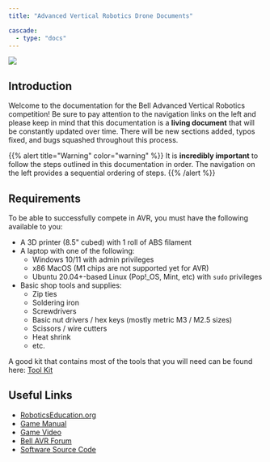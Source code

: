```yaml
---
title: "Advanced Vertical Robotics Drone Documents"

cascade:
  - type: "docs"
---
```


![](BELL_Logo_AVR-Competition_RGB_081822-R00.png)

## Introduction

Welcome to the documentation for the Bell Advanced Vertical Robotics competition!
Be sure to pay attention to the navigation links on the left and please keep in mind
that this documentation is a **living document** that will be constantly updated over time.
There will be new sections added, typos fixed, and bugs squashed throughout
this process.

{{% alert title="Warning" color="warning" %}}
It is **incredibly important** to follow the steps outlined in this documentation in
order. The navigation on the left provides a sequential ordering of steps.
{{% /alert %}}

## Requirements

To be able to successfully compete in AVR, you must have the following
available to you:

- A 3D printer (8.5" cubed) with 1 roll of ABS filament
- A laptop with one of the following:
  - Windows 10/11 with admin privileges
  - x86 MacOS (M1 chips are not supported yet for AVR)
  - Ubuntu 20.04+-based Linux (Pop!\_OS, Mint, etc) with `sudo` privileges
- Basic shop tools and supplies:
  - Zip ties
  - Soldering iron
  - Screwdrivers
  - Basic nut drivers / hex keys (mostly metric M3 / M2.5 sizes)
  - Scissors / wire cutters
  - Heat shrink
  - etc.

A good kit that contains most of the tools that you will need can be found here:
[Tool Kit](https://www.amazon.com/Hobbypark-Professional-Screwdriver-Quadcopter-Helicopter/dp/B07MM2MZDK/)

## Useful Links

- [RoboticsEducation.org](https://www.roboticseducation.org/teams/bell-advanced-vertical-robotics/)
- [Game Manual](https://roboticseducation.org/documents/2023/08/recon-rescue-firefighting-challenge-avr-game-manual.pdf/)
- [Game Video](https://youtu.be/96G827QqPd8)
- [Bell AVR Forum](https://forum.theavr.org/)
- [Software Source Code](https://github.com/bellflight/AVR-2022)
